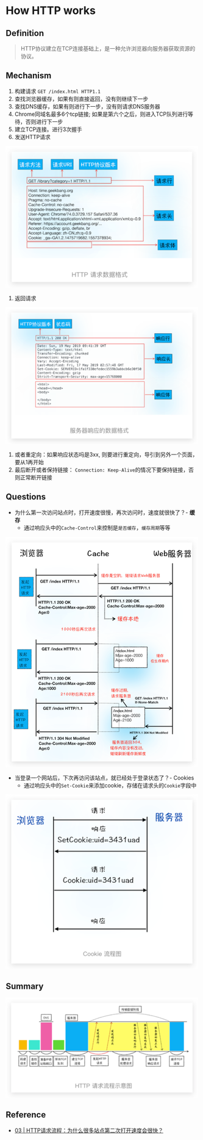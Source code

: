 # How HTTP works

## Definition

> HTTP协议建立在TCP连接基础上，是一种允许浏览器向服务器获取资源的协议。

## Mechanism

1. 构建请求 `GET /index.html HTTP1.1`
2. 查找浏览器缓存，如果有则直接返回，没有则继续下一步
3. 查找DNS缓存，如果有则进行下一步，没有则请求DNS服务器
4. Chrome同域名最多6个tcp链接; 如果是第六个之后，则进入TCP队列进行等待，否则进行下一步
5. 建立TCP连接。进行3次握手
6. 发送HTTP请求

![image](./img/2024-04-01-21-26-26.png)

1. 返回请求


![image](./img/2024-04-01-21-26-44.png)

1. 或者重定向：如果响应状态吗是3xx, 则要进行重定向，导引到另外一个页面，要从1再开始
2. 最后断开或者保持链接： `Connection: Keep-Alive`的情况下要保持链接，否则正常断开链接

## Questions

- 为什么第一次访问站点时，打开速度很慢，再次访问时，速度就很快了？- **缓存**
    - 通过响应头中的`Cache-Control`来控制是`是否缓存`，`缓存周期`等等

![image](./img/2024-04-01-21-26-59.png)

- 当登录一个网站后，下次再访问该站点，就已经处于登录状态了？- Cookies
    - 通过响应头中的`Set-Cookie`来添加cookie，存储在请求头的`Cookie`字段中

![image](./img/2024-04-01-21-27-14.png)


## Summary

![image](./img/2024-04-01-21-27-27.png)


## Reference

- [03 | HTTP请求流程：为什么很多站点第二次打开速度会很快？](https://time.geekbang.org/column/article/116588)